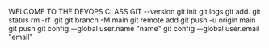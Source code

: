 WELCOME TO THE DEVOPS CLASS
GIT --version
git init 
git logs
git add.
git status
rm -rf .git
git branch -M main
git remote add
git push -u origin main
git push
git config --global user.name "name"
git config --global user.email "email"
